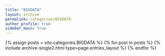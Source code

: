```yaml
---
title: "BIGDATA"
layout: archive
permalink: categories/BIGDATA
author_profile: true
sidebar_main: true
---
```



{% assign posts = site.categories.BIGDATA %}
{% for post in posts %} {% include archive-single2.html type=page.entries_layout %} {% endfor %}
